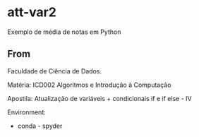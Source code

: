 # att-var2
Exemplo de média de notas em Python

## From
Faculdade de Ciência de Dados.

Matéria: ICD002 Algoritmos e Introdução à Computação

Apostila: Atualização de variáveis + condicionais if e if else - IV

Environment:
- conda - spyder
